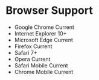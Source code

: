 # Browser Support

* Google Chrome	Current
* Internet Explorer	10+
* Microsoft Edge Current
* Firefox Current
* Safari 7+
* Opera	Current
* Safari Mobile	Current
* Chrome Mobile	Current